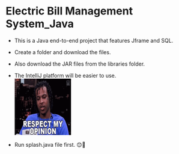 # Electric Bill Management System_Java
- This is a Java end-to-end project that features Jframe and SQL.
- Create a folder and download the files.
- Also download the JAR files from the libraries folder.
- The IntelliJ platform will be easier to use.
   <br>
<img src="https://github.com/Abhiram26prog/Electric-Bill-Management-System_Java/blob/main/Images/respect-my-opinion.gif" width="150" height="150"></img>

- Run splash.java file first. 😊🤞
